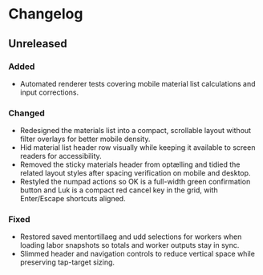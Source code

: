 # Changelog

## Unreleased

### Added
- Automated renderer tests covering mobile material list calculations and input corrections.

### Changed
- Redesigned the materials list into a compact, scrollable layout without filter overlays for better mobile density.
- Hid material list header row visually while keeping it available to screen readers for accessibility.
- Removed the sticky materials header from optælling and tidied the related layout styles after spacing verification on mobile and desktop.
- Restyled the numpad actions so OK is a full-width green confirmation button and Luk is a compact red cancel key in the grid, with Enter/Escape shortcuts aligned.

### Fixed
- Restored saved mentortillaeg and udd selections for workers when loading labor snapshots so totals and worker outputs stay in sync.
- Slimmed header and navigation controls to reduce vertical space while preserving tap-target sizing.
